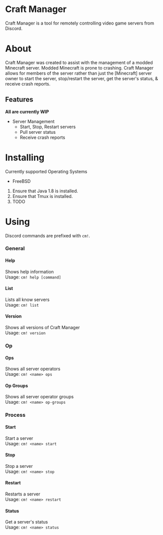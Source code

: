 # Craft Manager

Craft Manager is a tool for remotely controlling video game servers from Discord.

# About

Craft Manager was created to assist with the management of a modded Minecraft server.
Modded Minecraft is prone to crashing. Craft Manager allows for members of the server
rather than just the \[Minecraft\] server owner to
start the server, stop/restart the server, get the server's status, & receive crash reports.

## Features

**All are currently WIP**

* Server Management
  * Start, Stop, Restart servers
  * Pull server status
  * Receive crash reports

# Installing

Currently supported Operating Systems

  * FreeBSD

1. Ensure that Java 1.8 is installed.
2. Ensure that Tmux is installed.
3. TODO

# Using

Discord commands are prefixed with `cm!`.

### General

#### Help
Shows help information  
Usage: `cm! help [command]`

#### List
Lists all know servers  
Usage: `cm! list`

#### Version
Shows all versions of Craft Manager  
Usage: `cm! version`

### Op

#### Ops
Shows all server operators  
Usage: `cm! <name> ops`

#### Op Groups
Shows all server operator groups  
Usage: `cm! <name> op-groups`

### Process

#### Start
Start a server  
Usage: `cm! <name> start`

#### Stop
Stop a server  
Usage: `cm! <name> stop`

#### Restart
Restarts a server  
Usage: `cm! <name> restart`

#### Status
Get a server's status  
Usage: `cm! <name> status`
